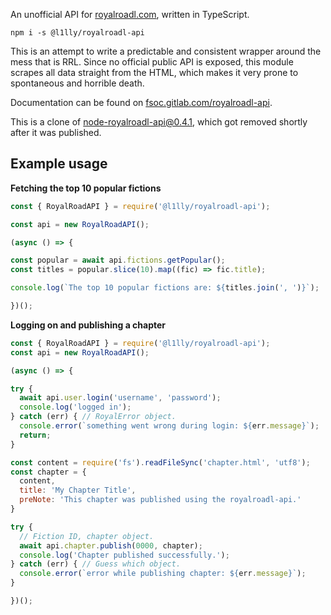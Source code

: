 An unofficial API for [royalroadl.com](https://royalroadl.com), written in TypeScript.

```
npm i -s @l1lly/royalroadl-api
```

This is an attempt to write a predictable and consistent wrapper around the  mess that is RRL. Since no official public API is exposed, this module scrapes all data straight from the HTML, which makes it very prone to spontaneous and horrible death.

Documentation can be found on [fsoc.gitlab.com/royalroadl-api](https://fsoc.gitlab.io/royalroadl-api/classes/royalroadapi.html).

This is a clone of [node-royalroadl-api@0.4.1](https://github.com/LW2904/node-royalroadl-api/tree/b1f98341551119f2b8423f5ec5f7e17a2423c6fb), which got removed shortly after it was published.

## Example usage

__Fetching the top 10 popular fictions__
```javascript
const { RoyalRoadAPI } = require('@l1lly/royalroadl-api');

const api = new RoyalRoadAPI();

(async () => {

const popular = await api.fictions.getPopular();
const titles = popular.slice(10).map((fic) => fic.title);

console.log(`The top 10 popular fictions are: ${titles.join(', ')}`);

})();
```

__Logging on and publishing a chapter__
```javascript
const { RoyalRoadAPI } = require('@l1lly/royalroadl-api');
const api = new RoyalRoadAPI();

(async () => {

try {
  await api.user.login('username', 'password');
  console.log('logged in');
} catch (err) { // RoyalError object.
  console.error(`something went wrong during login: ${err.message}`);
  return;
}

const content = require('fs').readFileSync('chapter.html', 'utf8');
const chapter = {
  content,
  title: 'My Chapter Title',
  preNote: 'This chapter was published using the royalroadl-api.'
}

try {
  // Fiction ID, chapter object.
  await api.chapter.publish(0000, chapter);
  console.log('Chapter published successfully.');
} catch (err) { // Guess which object.
  console.error(`error while publishing chapter: ${err.message}`);
}

})();
```